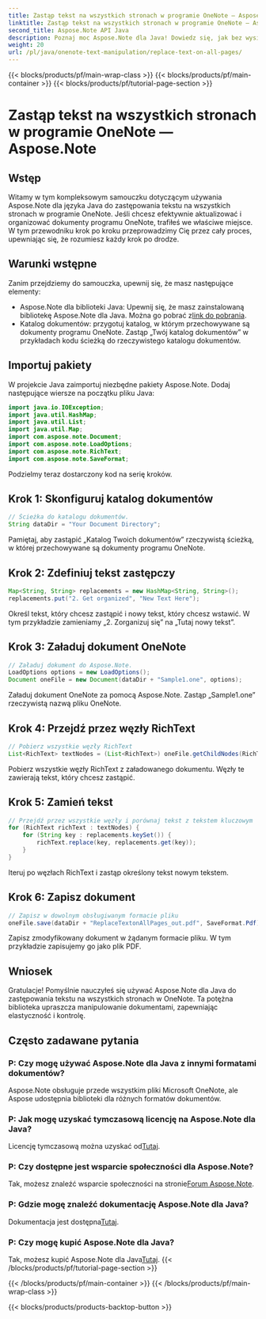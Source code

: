 ```yaml
---
title: Zastąp tekst na wszystkich stronach w programie OneNote — Aspose.Note
linktitle: Zastąp tekst na wszystkich stronach w programie OneNote — Aspose.Note
second_title: Aspose.Note API Java
description: Poznaj moc Aspose.Note dla Java! Dowiedz się, jak bez wysiłku zastępować tekst na wszystkich stronach w programie OneNote. Postępuj zgodnie z naszym przewodnikiem krok po kroku, aby bezproblemowo manipulować dokumentami.
weight: 20
url: /pl/java/onenote-text-manipulation/replace-text-on-all-pages/
---
```


{{< blocks/products/pf/main-wrap-class >}}
{{< blocks/products/pf/main-container >}}
{{< blocks/products/pf/tutorial-page-section >}}

# Zastąp tekst na wszystkich stronach w programie OneNote — Aspose.Note

## Wstęp
Witamy w tym kompleksowym samouczku dotyczącym używania Aspose.Note dla języka Java do zastępowania tekstu na wszystkich stronach w programie OneNote. Jeśli chcesz efektywnie aktualizować i organizować dokumenty programu OneNote, trafiłeś we właściwe miejsce. W tym przewodniku krok po kroku przeprowadzimy Cię przez cały proces, upewniając się, że rozumiesz każdy krok po drodze.
## Warunki wstępne
Zanim przejdziemy do samouczka, upewnij się, że masz następujące elementy:
-  Aspose.Note dla biblioteki Java: Upewnij się, że masz zainstalowaną bibliotekę Aspose.Note dla Java. Można go pobrać z[link do pobrania](https://releases.aspose.com/note/java/).
- Katalog dokumentów: przygotuj katalog, w którym przechowywane są dokumenty programu OneNote. Zastąp „Twój katalog dokumentów” w przykładach kodu ścieżką do rzeczywistego katalogu dokumentów.
## Importuj pakiety
W projekcie Java zaimportuj niezbędne pakiety Aspose.Note. Dodaj następujące wiersze na początku pliku Java:
```java
import java.io.IOException;
import java.util.HashMap;
import java.util.List;
import java.util.Map;
import com.aspose.note.Document;
import com.aspose.note.LoadOptions;
import com.aspose.note.RichText;
import com.aspose.note.SaveFormat;
```
Podzielmy teraz dostarczony kod na serię kroków.
## Krok 1: Skonfiguruj katalog dokumentów
```java
// Ścieżka do katalogu dokumentów.
String dataDir = "Your Document Directory";
```
Pamiętaj, aby zastąpić „Katalog Twoich dokumentów” rzeczywistą ścieżką, w której przechowywane są dokumenty programu OneNote.
## Krok 2: Zdefiniuj tekst zastępczy
```java
Map<String, String> replacements = new HashMap<String, String>();
replacements.put("2. Get organized", "New Text Here");
```
Określ tekst, który chcesz zastąpić i nowy tekst, który chcesz wstawić. W tym przykładzie zamieniamy „2. Zorganizuj się” na „Tutaj nowy tekst”.
## Krok 3: Załaduj dokument OneNote
```java
// Załaduj dokument do Aspose.Note.
LoadOptions options = new LoadOptions();
Document oneFile = new Document(dataDir + "Sample1.one", options);
```
Załaduj dokument OneNote za pomocą Aspose.Note. Zastąp „Sample1.one” rzeczywistą nazwą pliku OneNote.
## Krok 4: Przejdź przez węzły RichText
```java
// Pobierz wszystkie węzły RichText
List<RichText> textNodes = (List<RichText>) oneFile.getChildNodes(RichText.class);
```
Pobierz wszystkie węzły RichText z załadowanego dokumentu. Węzły te zawierają tekst, który chcesz zastąpić.
## Krok 5: Zamień tekst
```java
// Przejdź przez wszystkie węzły i porównaj tekst z tekstem kluczowym
for (RichText richText : textNodes) {
    for (String key : replacements.keySet()) {
        richText.replace(key, replacements.get(key));
    }
}
```
Iteruj po węzłach RichText i zastąp określony tekst nowym tekstem.
## Krok 6: Zapisz dokument
```java
// Zapisz w dowolnym obsługiwanym formacie pliku
oneFile.save(dataDir + "ReplaceTextonAllPages_out.pdf", SaveFormat.Pdf);
```
Zapisz zmodyfikowany dokument w żądanym formacie pliku. W tym przykładzie zapisujemy go jako plik PDF.
## Wniosek
Gratulacje! Pomyślnie nauczyłeś się używać Aspose.Note dla Java do zastępowania tekstu na wszystkich stronach w OneNote. Ta potężna biblioteka upraszcza manipulowanie dokumentami, zapewniając elastyczność i kontrolę.
## Często zadawane pytania
### P: Czy mogę używać Aspose.Note dla Java z innymi formatami dokumentów?
Aspose.Note obsługuje przede wszystkim pliki Microsoft OneNote, ale Aspose udostępnia biblioteki dla różnych formatów dokumentów.
### P: Jak mogę uzyskać tymczasową licencję na Aspose.Note dla Java?
 Licencję tymczasową można uzyskać od[Tutaj](https://purchase.aspose.com/temporary-license/).
### P: Czy dostępne jest wsparcie społeczności dla Aspose.Note?
 Tak, możesz znaleźć wsparcie społeczności na stronie[Forum Aspose.Note](https://forum.aspose.com/c/note/28).
### P: Gdzie mogę znaleźć dokumentację Aspose.Note dla Java?
 Dokumentacja jest dostępna[Tutaj](https://reference.aspose.com/note/java/).
### P: Czy mogę kupić Aspose.Note dla Java? 
 Tak, możesz kupić Aspose.Note dla Java[Tutaj](https://purchase.aspose.com/buy).
{{< /blocks/products/pf/tutorial-page-section >}}

{{< /blocks/products/pf/main-container >}}
{{< /blocks/products/pf/main-wrap-class >}}

{{< blocks/products/products-backtop-button >}}
